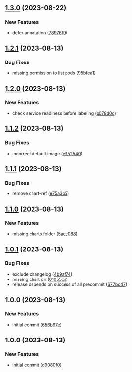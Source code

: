 ## [1.3.0](https://github.com/AtomiCloud/label-kubefwd/compare/v1.2.1...v1.3.0) (2023-08-22)


### New Features

* defer annotation ([78976f9](https://github.com/AtomiCloud/label-kubefwd/commit/78976f9f6b8027ff5e1b318970bca71646cfe6a9))

## [1.2.1](https://github.com/AtomiCloud/label-kubefwd/compare/v1.2.0...v1.2.1) (2023-08-13)


### Bug Fixes

* missing permission to list pods ([95bfea1](https://github.com/AtomiCloud/label-kubefwd/commit/95bfea1b603318bfdcf000749fb9d3c1cbbb321e))

## [1.2.0](https://github.com/AtomiCloud/label-kubefwd/compare/v1.1.2...v1.2.0) (2023-08-13)


### New Features

* check service readiness before labeling ([b078d0c](https://github.com/AtomiCloud/label-kubefwd/commit/b078d0c0d32ea2b814b6677a9db1cc31c200aee7))

## [1.1.2](https://github.com/AtomiCloud/label-kubefwd/compare/v1.1.1...v1.1.2) (2023-08-13)


### Bug Fixes

* incorrect default image ([e952540](https://github.com/AtomiCloud/label-kubefwd/commit/e952540277b0b9edd84fbefac2c3ad4b42487702))

## [1.1.1](https://github.com/AtomiCloud/label-kubefwd/compare/v1.1.0...v1.1.1) (2023-08-13)


### Bug Fixes

* remove chart-ref ([e75a3b5](https://github.com/AtomiCloud/label-kubefwd/commit/e75a3b53d51b984f82d27d2b9a034cf3a7b50370))

## [1.1.0](https://github.com/AtomiCloud/label-kubefwd/compare/v1.0.1...v1.1.0) (2023-08-13)


### New Features

* missing charts folder ([5aee088](https://github.com/AtomiCloud/label-kubefwd/commit/5aee088f3d42e473c6a294b266012541e9ab2aa8))

## [1.0.1](https://github.com/AtomiCloud/label-kubefwd/compare/v1.0.0...v1.0.1) (2023-08-13)


### Bug Fixes

* exclude changelog ([4b9af74](https://github.com/AtomiCloud/label-kubefwd/commit/4b9af74f67de94511c7b0b4b521d2f53fa226fb7))
* missing chart dir ([01055ca](https://github.com/AtomiCloud/label-kubefwd/commit/01055cabda8c0722fedda76f8ca61bbb638eb552))
* release depends on success of all precommit ([677bc47](https://github.com/AtomiCloud/label-kubefwd/commit/677bc47dfb871e03a8bb02a341a60cdc0f272c20))

## 1.0.0 (2023-08-13)


### New Features

* initial commit ([656b97e](https://github.com/AtomiCloud/label-kubefwd/commit/656b97e88eb7716ca4e2e7bb554815c5760fa61c))

## 1.0.0 (2023-08-13)

### New Features

- initial commit ([d9080f0](https://github.com/AtomiCloud/kubefwd-labeler/commit/d9080f09b9de2e21bb5b5e13394e1fcb862c4f07))
